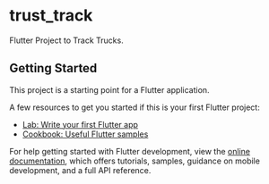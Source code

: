 # trust_track

Flutter Project to Track Trucks.

## Getting Started

This project is a starting point for a Flutter application.

A few resources to get you started if this is your first Flutter project:
    
- [Lab: Write your first Flutter app](https://docs.flutter.dev/get-started/codelab)
- [Cookbook: Useful Flutter samples](https://docs.flutter.dev/cookbook)

For help getting started with Flutter development, view the
[online documentation](https://docs.flutter.dev/), which offers tutorials,
samples, guidance on mobile development, and a full API reference.
